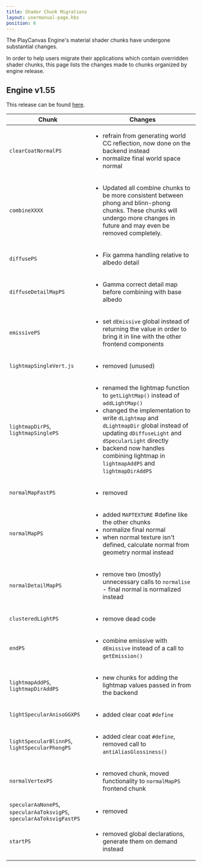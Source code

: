 ```yaml
---
title: Shader Chunk Migrations
layout: usermanual-page.hbs
position: 6
---
```


The PlayCanvas Engine's material shader chunks have undergone substantial changes.

In order to help users migrate their applications which contain overridden shader chunks, this page lists the changes made to chunks organized by engine release.

## Engine v1.55

This release can be found [here][1].

| Chunk | Changes |
| --- | --- |
| `clearCoatNormalPS` | <ul><li>refrain from generating world CC reflection, now done on the backend instead</li><li>normalize final world space normal</li></ul> |
| `combineXXXX` | <ul><li>Updated all combine chunks to be more consistent between phong and blinn-phong chunks. These chunks will undergo more changes in future and may even be removed completely.</li></ul> |
| `diffusePS` | <ul><li>Fix gamma handling relative to albedo detail</li></ul> |
| `diffuseDetailMapPS` | <ul><li>Gamma correct detail map before combining with base albedo</li></ul> |
| `emissivePS` | <ul><li>set `dEmissive` global instead of returning the value in order to bring it in line with the other frontend components</li></ul> |
| `lightmapSingleVert.js` | <ul><li>removed (unused)</li></ul> |
| `lightmapDirPS`, `lightmapSinglePS`| <ul><li>renamed the lightmap function to `getLightMap()` instead of `addLightMap()`</li><li>changed the implementation to write `dLightmap` and `dLightmapDir` global instead of updating `dDiffuseLight` and `dSpecularLight` directly</li><li>backend now handles combining lightmap in `lightmapAddPS` and `lightmapDirAddPS`</li></ul> |
| `normalMapFastPS` | <ul><li>removed</li></ul> |
| `normalMapPS` | <ul><li>added `MAPTEXTURE` #define like the other chunks</li><li>normalize final normal</li><li>when normal texture isn't defined, calculate normal from geometry normal instead</li></ul> |
| `normalDetailMapPS` | <ul><li>remove two (mostly) unnecessary calls to `normalise` - final normal is normalized instead</li></ul> |
| `clusteredLightPS` | <ul><li>remove dead code</li></ul> |
| `endPS` | <ul><li>combine emissive with `dEmissive` instead of a call to `getEmission()`</li></ul> |
| `lightmapAddPS`, `lightmapDirAddPS` | <ul><li>new chunks for adding the lightmap values passed in from the backend</li></ul> |
| `lightSpecularAnisoGGXPS` | <ul><li>added clear coat `#define`</li></ul> |
| `lightSpecularBlinnPS`, `lightSpecularPhongPS` | <ul><li>added clear coat `#define`, removed call to `antiAliasGlossiness()`</li></ul> |
| `normalVertexPS` | <ul><li>removed chunk, moved functionality to `normalMapPS` frontend chunk</li></ul> |
| `specularAaNonePS`, `specularAaToksvigPS`, `specularAaToksvigFastPS` | <ul><li>removed</li></ul> |
| `startPS` | <ul><li>removed global declarations, generate them on demand instead</li></ul> |


[1]: https://github.com/playcanvas/engine/releases/tag/v1.55.0
